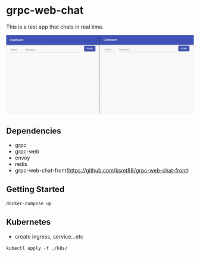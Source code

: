 grpc-web-chat
====

This is a test app that chats in real time.

![demo](demo/chat_demo_en.gif)

## Dependencies
- grpc
- grpc-web
- envoy
- redis
- grpc-web-chat-front(https://github.com/ksmt88/grpc-web-chat-front)

## Getting Started
```bash
docker-compose up
```

## Kubernetes
- create ingress, service...etc
```
kubectl apply -f ./k8s/
```

